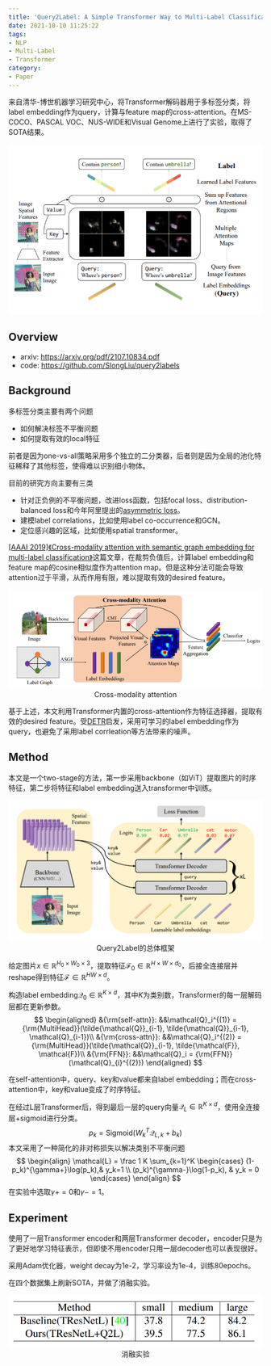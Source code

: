 ```yaml
---
title: 'Query2Label: A Simple Transformer Way to Multi-Label Classification'
date: 2021-10-10 11:25:22
tags:
- NLP
- Multi-Label
- Transformer
category:
- Paper
---
```


来自清华-博世机器学习研究中心，将Transformer解码器用于多标签分类，将label embedding作为query，计算与feature map的cross-attention。在MS-COCO、PASCAL VOC、NUS-WIDE和Visual Genome上进行了实验，取得了SOTA结果。

<img src="Query2Label-A-Simple-Transformer-Way-to-Multi-Label-Classification/image-20211010113901822.png" alt="image-20211010113901822" style="zoom:67%;" />

<!--more-->

## Overview

- arxiv: https://arxiv.org/pdf/2107.10834.pdf
- code: https://github.com/SlongLiu/query2labels

## Background

多标签分类主要有两个问题

- 如何解决标签不平衡问题
- 如何提取有效的local特征

前者是因为one-vs-all策略采用多个独立的二分类器，后者则是因为全局的池化特征稀释了其他标签，使得难以识别细小物体。

目前的研究方向主要有三类

- 针对正负例的不平衡问题，改进loss函数，包括focal loss、distribution-balanced loss和今年阿里提出的[asymmetric loss](https://paperswithcode.com/paper/asymmetric-loss-for-multi-label)。
- 建模label correlations，比如使用label co-occurrence和GCN。
- 定位感兴趣的区域，比如使用spatial transformer。

[[AAAI 2019]《Cross-modality attention with semantic graph embedding for multi-label classification》](https://paperswithcode.com/paper/cross-modality-attention-with-semantic-graph)这篇文章，在裁剪负值后，计算label embedding和feature map的cosine相似度作为attention map。但是这种分法可能会导致attention过于平滑，从而作用有限，难以提取有效的desired feature。

<img src="Query2Label-A-Simple-Transformer-Way-to-Multi-Label-Classification/image-20211010122647527.png" alt="image-20211010122647527" style="zoom:67%;" />

<center>Cross-modality attention</center>

基于上述，本文利用Transformer内置的cross-attention作为特征选择器，提取有效的desired feature。受[DETR](https://paperswithcode.com/paper/end-to-end-object-detection-with-transformers)启发，采用可学习的label embedding作为query，也避免了采用label corrleation等方法带来的噪声。

## Method

本文是一个two-stage的方法，第一步采用backbone（如ViT）提取图片的时序特征，第二步将特征和label embedding送入transformer中训练。



<img src="Query2Label-A-Simple-Transformer-Way-to-Multi-Label-Classification/image-20211010124725252.png" alt="image-20211010124725252" style="zoom: 67%;" />

<center>Query2Label的总体框架</center>

给定图片$x\in\mathbb{R}^{H_0\times W_0 \times 3}$，提取特征$\mathcal{F}_0 \in \mathbb{R}^{H \times W \times d_0}$，后接全连接层并reshape得到特征$\mathcal{F} \in \mathbb{R}^{HW \times d}$。

构造label embedding$\mathcal{Q}_0 \in \mathbb{R}^{K\times d}$，其中$K$为类别数，Transformer的每一层解码层都在更新参数。
$$
\begin{aligned}
&{\rm{self-attn}}:
	&&\mathcal{Q}_i^{(1)} = {\rm{MultiHead}}(\tilde{\mathcal{Q}}_{i-1}, \tilde{\mathcal{Q}}_{i-1}, \mathcal{Q}_{i-1})\\
&{\rm{cross-attn}}:
	&&\mathcal{Q}_i^{(2)} = {\rm{MultiHead}}(\tilde{\mathcal{Q}}_{i-1}, \tilde{\mathcal{F}}, \mathcal{F})\\
&{\rm{FFN}}:
	&&\mathcal{Q}_i = {\rm{FFN}}(\mathcal{Q}_{i}^{(2)})
\end{aligned}
$$


在self-attention中，query、key和value都来自label embedding；而在cross-attention中，key和value变成了时序特征。

在经过L层Transformer后，得到最后一层的query向量$\mathcal{Q}_L \in \mathbb{R}^{K\times d}$，使用全连接层+sigmoid进行分类。
$$
p_k = \mathrm{Sigmoid}(W_k^T\mathcal{Q}_{L,k}+b_k)
$$
本文采用了一种简化的非对称损失以解决类别不平衡问题
$$
\begin{align}
\mathcal{L} = \frac 1 K
\sum_{k=1}^K
	\begin{cases}
		(1-p_k)^{\gamma+}\log(p_k),& y_k=1 \\
		(p_k)^{\gamma-}\log(1-p_k), & y_k = 0
	\end{cases}
\end{align}
$$
在实验中选取$\gamma+=0$和$\gamma-=1$。

## Experiment

使用了一层Transformer encoder和两层Transformer decoder，encoder只是为了更好地学习特征表示，但即使不用encoder只用一层decoder也可以表现很好。

采用Adam优化器，weight decay为1e-2，学习率设为1e-4，训练80epochs。

在四个数据集上刷新SOTA，并做了消融实验。

<img src="Query2Label-A-Simple-Transformer-Way-to-Multi-Label-Classification/image-20211010133339563.png" alt="image-20211010133339563" style="zoom:67%;" />

<center>消融实验</center>
